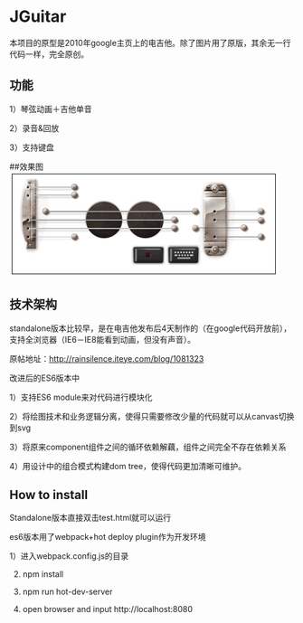 # JGuitar

本项目的原型是2010年google主页上的电吉他。除了图片用了原版，其余无一行代码一样，完全原创。

## 功能
1）琴弦动画＋吉他单音

2）录音&回放

3）支持键盘


##效果图
![image](https://github.com/rainsilence0911/JGuitar/blob/master/standalone/images/snapshot20160914.PNG)

## 技术架构
standalone版本比较早，是在电吉他发布后4天制作的（在google代码开放前），支持全浏览器（IE6－IE8能看到动画，但没有声音）。

原帖地址：http://rainsilence.iteye.com/blog/1081323

改进后的ES6版本中

1）支持ES6 module来对代码进行模块化

2）将绘图技术和业务逻辑分离，使得只需要修改少量的代码就可以从canvas切换到svg

3）将原来component组件之间的循环依赖解藕，组件之间完全不存在依赖关系

4）用设计中的组合模式构建dom tree，使得代码更加清晰可维护。

## How to install
Standalone版本直接双击test.html就可以运行

es6版本用了webpack+hot deploy plugin作为开发环境

1）进入webpack.config.js的目录

2) npm install

3) npm run hot-dev-server

4) open browser and input http://localhost:8080
